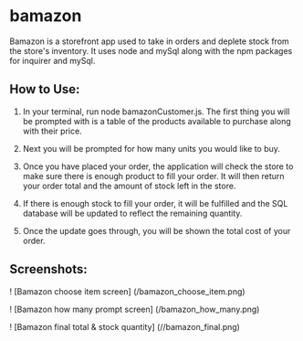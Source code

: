 # bamazon

Bamazon is a storefront app used to take in orders and deplete stock from the store's inventory. It uses node and mySql along with the npm packages for inquirer and mySql.

## How to Use:

1. In your terminal, run node bamazonCustomer.js. The first thing you will be prompted with is a table of the products available to purchase along with their price.
    
2. Next you will be prompted for how many units you would like to buy.
    
3. Once you have placed your order, the application will check the store to make sure there is enough product to fill your order. It will then return your order total and the amount of stock left in the store.

4. If there is enough stock to fill your order, it will be fulfilled and the SQL database will be updated to reflect the remaining quantity. 

5. Once the update goes through, you will be shown the total cost of your order.


## Screenshots:

! [Bamazon choose item screen] (/bamazon_choose_item.png)

! [Bamazon how many prompt screen] (/bamazon_how_many.png)

! [Bamazon final total & stock quantity] (//bamazon_final.png)
